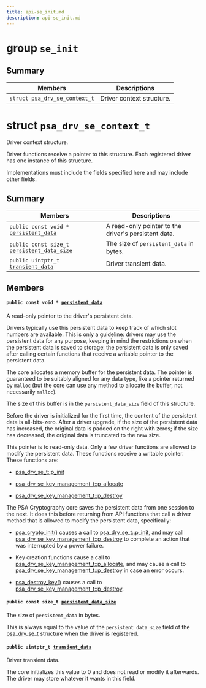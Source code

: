 ```yaml
---
title: api-se_init.md
description: api-se_init.md
---
```

# group `se_init` 

## Summary

 Members                        | Descriptions                                
--------------------------------|---------------------------------------------
`struct `[`psa_drv_se_context_t`](#structpsa__drv__se__context__t) | Driver context structure.

# struct `psa_drv_se_context_t` 

Driver context structure.

Driver functions receive a pointer to this structure. Each registered driver has one instance of this structure.

Implementations must include the fields specified here and may include other fields.

## Summary

 Members                        | Descriptions                                
--------------------------------|---------------------------------------------
`public const void * `[`persistent_data`](#structpsa__drv__se__context__t_1a6900c090110bbcaf769e54192474f1a7) | A read-only pointer to the driver's persistent data.
`public const size_t `[`persistent_data_size`](#structpsa__drv__se__context__t_1ade26d0e58104d8c2f5cd3722a6743e8c) | The size of `persistent_data` in bytes.
`public uintptr_t `[`transient_data`](#structpsa__drv__se__context__t_1a4df5f00f8bda6cecbc9aba9d26496b54) | Driver transient data.

## Members

#### `public const void * `[`persistent_data`](#structpsa__drv__se__context__t_1a6900c090110bbcaf769e54192474f1a7) 

A read-only pointer to the driver's persistent data.

Drivers typically use this persistent data to keep track of which slot numbers are available. This is only a guideline: drivers may use the persistent data for any purpose, keeping in mind the restrictions on when the persistent data is saved to storage: the persistent data is only saved after calling certain functions that receive a writable pointer to the persistent data.

The core allocates a memory buffer for the persistent data. The pointer is guaranteed to be suitably aligned for any data type, like a pointer returned by `malloc` (but the core can use any method to allocate the buffer, not necessarily `malloc`).

The size of this buffer is in the `persistent_data_size` field of this structure.

Before the driver is initialized for the first time, the content of the persistent data is all-bits-zero. After a driver upgrade, if the size of the persistent data has increased, the original data is padded on the right with zeros; if the size has decreased, the original data is truncated to the new size.

This pointer is to read-only data. Only a few driver functions are allowed to modify the persistent data. These functions receive a writable pointer. These functions are:

* [psa_drv_se_t::p_init](./doc/starlight-docs/src/content/docs/apidoc/api-se_registration.md#structpsa__drv__se__t_1aacc4e0b37c3de7794fffc92f865080d7)

* [psa_drv_se_key_management_t::p_allocate](./doc/starlight-docs/src/content/docs/apidoc/api-se_key_management.md#structpsa__drv__se__key__management__t_1ada92ba1ee99afb1e8ac719e2feeee4cc)

* [psa_drv_se_key_management_t::p_destroy](./doc/starlight-docs/src/content/docs/apidoc/api-se_key_management.md#structpsa__drv__se__key__management__t_1ab5bfb924e670c3aa65093a27ede91780)

The PSA Cryptography core saves the persistent data from one session to the next. It does this before returning from API functions that call a driver method that is allowed to modify the persistent data, specifically:

* [psa_crypto_init()](./doc/starlight-docs/src/content/docs/apidoc/api-undefined.md#crypto_8h_1a2de150803fc2f7dc6101d5af7e921dd9) causes a call to [psa_drv_se_t::p_init](./doc/starlight-docs/src/content/docs/apidoc/api-se_registration.md#structpsa__drv__se__t_1aacc4e0b37c3de7794fffc92f865080d7), and may call [psa_drv_se_key_management_t::p_destroy](./doc/starlight-docs/src/content/docs/apidoc/api-se_key_management.md#structpsa__drv__se__key__management__t_1ab5bfb924e670c3aa65093a27ede91780) to complete an action that was interrupted by a power failure.

* Key creation functions cause a call to [psa_drv_se_key_management_t::p_allocate](./doc/starlight-docs/src/content/docs/apidoc/api-se_key_management.md#structpsa__drv__se__key__management__t_1ada92ba1ee99afb1e8ac719e2feeee4cc), and may cause a call to [psa_drv_se_key_management_t::p_destroy](./doc/starlight-docs/src/content/docs/apidoc/api-se_key_management.md#structpsa__drv__se__key__management__t_1ab5bfb924e670c3aa65093a27ede91780) in case an error occurs.

* [psa_destroy_key()](./doc/starlight-docs/src/content/docs/apidoc/api-undefined.md#crypto_8h_1af503cd251eff1a0d6cd7d8e47003b92e) causes a call to [psa_drv_se_key_management_t::p_destroy](./doc/starlight-docs/src/content/docs/apidoc/api-se_key_management.md#structpsa__drv__se__key__management__t_1ab5bfb924e670c3aa65093a27ede91780).

#### `public const size_t `[`persistent_data_size`](#structpsa__drv__se__context__t_1ade26d0e58104d8c2f5cd3722a6743e8c) 

The size of `persistent_data` in bytes.

This is always equal to the value of the `persistent_data_size` field of the [psa_drv_se_t](./doc/starlight-docs/src/content/docs/apidoc/api-se_registration.md#structpsa__drv__se__t) structure when the driver is registered.

#### `public uintptr_t `[`transient_data`](#structpsa__drv__se__context__t_1a4df5f00f8bda6cecbc9aba9d26496b54) 

Driver transient data.

The core initializes this value to 0 and does not read or modify it afterwards. The driver may store whatever it wants in this field.

